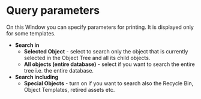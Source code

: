 # Query parameters
 
On this Window you can specify parameters for printing. It is displayed only for some templates.

- **Search in**
    - **Selected Object** - select to search only the object that is currently selected in the Object Tree and all its child objects.
    - **All objects (entire database)** -
 select if you want to search the entire tree i.e. the entire database.
- **Search including**
    - **Special Objects** - turn on if you want to search also the Recycle Bin, Object Templates, retired assets etc.
